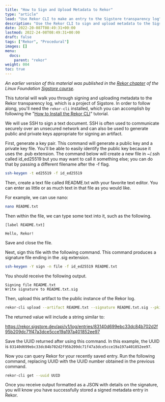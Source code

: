 ```yaml
---
title: "How to Sign and Upload Metadata to Rekor"
type: "article"
lead: "Use Rekor CLI to make an entry to the Sigstore transparency log"
description: "Use the Rekor CLI to sign and upload metadata to the Sigstore transparency log"
date: 2022-20-087T08:49:31+00:00
lastmod: 2022-24-08T08:49:31+00:00
draft: false
tags: ["Rekor", "Procedural"]
images: []
menu:
  docs:
    parent: "rekor"
weight: 004
toc: true
---
```


_An earlier version of this material was published in the [Rekor chapter](https://learning.edx.org/course/course-v1:LinuxFoundationX+LFS182x+2T2022/block-v1:LinuxFoundationX+LFS182x+2T2022+type@sequential+block@e785fae1be184e2c929db62dbe7444fa/block-v1:LinuxFoundationX+LFS182x+2T2022+type@vertical+block@a48c33126e2c4ee6ad3bfa6b7bc9c957) of the Linux Foundation [Sigstore course](https://learning.edx.org/course/course-v1:LinuxFoundationX+LFS182x+2T2022/home)._

This tutorial will walk you through signing and uploading metadata to the Rekor transparency log, which is a project of Sigstore. In order to follow along, you'll need the `rekor-cli` installed, which you can accomplish by following the "[How to Install the Rekor CLI](/open-source/sigstore/rekor/how-to-install-rekor/)" tutorial.

We will use SSH to sign a text document. SSH is often used to communicate securely over an unsecured network and can also be used to generate public and private keys appropriate for signing an artifact.

First, generate a key pair. This command will generate a public key and a private key file. You'll be able to easily identify the public key because it uses  the .pub extension. The command below will create a new file in ~/.ssh called id_ed25519 but you may want to call it something else; you can do that by passing a different filename after the -f flag.

```sh
ssh-keygen -t ed25519 -f id_ed25519
```

Then, create a text file called README.txt with your favorite text editor. You can enter as little or as much text in that file as you would like.

For example, we can use nano:

```sh
nano README.txt
```

Then within the file, we can type some text into it, such as the following.

```
[label README.txt]

Hello, Rekor!
```

Save and close the file.

Next, sign this file with the following command. This command produces a signature file ending in the .sig extension.

```sh
ssh-keygen -Y sign -n file -f id_ed25519 README.txt
```

You should receive the following output.

```
Signing file README.txt
Write signature to README.txt.sig
```

Then, upload this artifact to the public instance of the Rekor log.

```sh
rekor-cli upload --artifact README.txt --signature README.txt.sig --pki-format=ssh --public-key=id_ed25519.pub
```

The returned value will include a string similar to:

https://rekor.sigstore.dev/api/v1/log/entries/83140d699ebc33dc84b702d2f95b209dc71f47a3dce5cce19a197a401852ee97

Save the UUID returned after using this command. In this example, the UUID is `83140d699ebc33dc84b702d2f95b209dc71f47a3dce5cce19a197a401852ee97`.

Now you can query Rekor for your recently saved entry. Run the following command, replacing UUID with the UUID number obtained in the previous command.

```sh
rekor-cli get --uuid UUID
```

Once you receive output formatted as a JSON with details on the signature, you will know you have successfully stored a signed metadata entry in Rekor.
